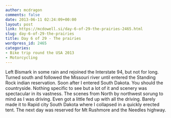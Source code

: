 ```yaml
---
author: mcdragon
comments: false
date: 2013-06-11 02:24:09+00:00
layout: post
link: https://mcdowell.si/day-6-of-29-the-prairies-2465.html
slug: day-6-of-29-the-prairies
title: Day 6 of 29 - The prairies
wordpress_id: 2465
categories:
- Bike trip round the USA 2013
- Motorcycling
---
```


Left Bismark in some rain and rejoined the Interstate 94, but not for long. Turned south and followed the Missouri river until entered the Standing Rock indian reservation. Soon after I entered South Dakota. You should the countryside. Nothing specific to see but a lot of it and scenery was spectacular in its vastness. The scenes from North by northwest sorung to mind as I was driving. Even got a little fed up with all the driving. Barely made it to Rapid city South Dakota where I collapsed in a quickly erected tent.
The next day was reserved for Mt Rushmore and the Needles highway.


